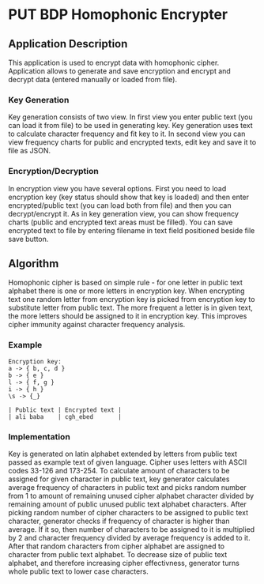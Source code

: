 # PUT BDP Homophonic Encrypter
## Application Description
This application is used to encrypt data with homophonic cipher.
Application allows to generate and save encryption and encrypt and decrypt data (entered manually or loaded from file).
### Key Generation
Key generation consists of two view. In first view you enter public text (you can load it from file) to be used in generating key.
Key generation uses text to calculate character frequency and fit key to it.
In second view you can view frequency charts for public and encrypted texts, edit key and save it to file as JSON.
### Encryption/Decryption
In encryption view you have several options. First you need to load encryption key (key status should show that key is loaded)
and then enter encrypted/public text (you can load both from file) and then you can decrypt/encrypt it.
As in key generation view, you can show frequency charts (public and encrypted text areas must be filled).
You can save encrypted text to file by entering filename in text field positioned beside file save button.
## Algorithm
Homophonic cipher is based on simple rule - for one letter in public text alphabet there is one or more letters in encryption key.
When encrypting text one random letter from encryption key is picked from encryption key to substitute letter from public text.
The more frequent a letter is in given text, the more letters should be assigned to it in encryption key. This improves cipher
immunity against character frequency analysis.
### Example
```
Encryption key:
a -> { b, c, d }
b -> { e }
l -> { f, g }
i -> { h }
\s -> {_}

| Public text | Encrypted text |
| ali baba    | cgh_ebed       |
```
### Implementation
Key is generated on latin alphabet extended by letters from public text passed as example text of given language.
Cipher uses letters with ASCII codes 33-126 and 173-254. To calculate amount of characters to be assigned for given character
in public text, key generator calculates average frequency of characters in public text and picks random number from 1 to amount of
remaining unused cipher alphabet character divided by remaining amount of public unused public text alphabet characters.
After picking random number of cipher characters to be assigned to public text character, generator checks if frequency of character
is higher than average. If it so, then number of characters to be assigned to it is multiplied by 2 and character frequency divided
by average frequency is added to it. After that random characters from cipher alphabet are assigned to character from public text alphabet.
To decrease size of public text alphabet, and therefore increasing cipher effectivness, generator turns whole public text to lower case characters.

